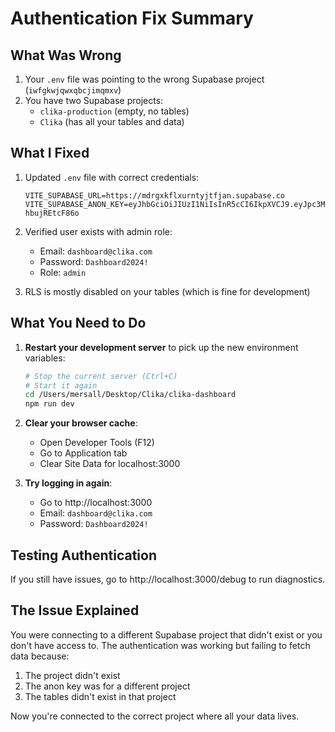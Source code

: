 # Authentication Fix Summary

## What Was Wrong
1. Your `.env` file was pointing to the wrong Supabase project (`iwfgkwjqwxqbcjimqmxv`)
2. You have two Supabase projects:
   - `clika-production` (empty, no tables)
   - `Clika` (has all your tables and data)

## What I Fixed
1. Updated `.env` file with correct credentials:
   ```
   VITE_SUPABASE_URL=https://mdrgxkflxurntyjtfjan.supabase.co
   VITE_SUPABASE_ANON_KEY=eyJhbGciOiJIUzI1NiIsInR5cCI6IkpXVCJ9.eyJpc3MiOiJzdXBhYmFzZSIsInJlZiI6Im1kcmd4a2ZseHVybnR5anRmamFuIiwicm9sZSI6ImFub24iLCJpYXQiOjE3NTY5MzE0NDEsImV4cCI6MjA3MjUwNzQ0MX0.FAEWes2gHOvhT3fJEiNXTG_gjzRBFt-hbujREtcF86o
   ```

2. Verified user exists with admin role:
   - Email: `dashboard@clika.com`
   - Password: `Dashboard2024!`
   - Role: `admin`

3. RLS is mostly disabled on your tables (which is fine for development)

## What You Need to Do

1. **Restart your development server** to pick up the new environment variables:
   ```bash
   # Stop the current server (Ctrl+C)
   # Start it again
   cd /Users/mersall/Desktop/Clika/clika-dashboard
   npm run dev
   ```

2. **Clear your browser cache**:
   - Open Developer Tools (F12)
   - Go to Application tab
   - Clear Site Data for localhost:3000

3. **Try logging in again**:
   - Go to http://localhost:3000
   - Email: `dashboard@clika.com`
   - Password: `Dashboard2024!`

## Testing Authentication

If you still have issues, go to http://localhost:3000/debug to run diagnostics.

## The Issue Explained

You were connecting to a different Supabase project that didn't exist or you don't have access to. The authentication was working but failing to fetch data because:
1. The project didn't exist
2. The anon key was for a different project
3. The tables didn't exist in that project

Now you're connected to the correct project where all your data lives.